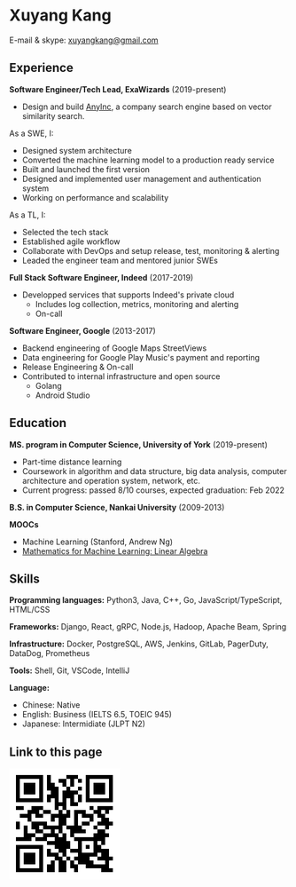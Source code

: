 Xuyang Kang
======

E-mail & skype: [xuyangkang@gmail.com](mailto:xuyangkang@gmail.com)

Experience
---------
**Software Engineer/Tech Lead, ExaWizards** (2019-present)

- Design and build [AnyInc](https://info.anyinc.ai/), a company search engine based on vector similarity search.

As a SWE, I:

  - Designed system architecture
  - Converted the machine learning model to a production ready service
  - Built and launched the first version
  - Designed and implemented user management and authentication system
  - Working on performance and scalability

As a TL, I:

  - Selected the tech stack
  - Established agile workflow
  - Collaborate with DevOps and setup release, test, monitoring & alerting
  - Leaded the engineer team and mentored junior SWEs

**Full Stack Software Engineer, Indeed** (2017-2019)

- Developped services that supports Indeed's private cloud
  - Includes log collection, metrics, monitoring and alerting
  - On-call

**Software Engineer, Google** (2013-2017)

- Backend engineering of Google Maps StreetViews
- Data engineering for Google Play Music's payment and reporting
- Release Engineering & On-call
- Contributed to internal infrastructure and open source
  - Golang
  - Android Studio


Education
---------
**MS. program in Computer Science, University of York** (2019-present)

- Part-time distance learning
- Coursework in algorithm and data structure, big data analysis, computer architecture and operation system, network, etc.
- Current progress: passed 8/10 courses, expected graduation: Feb 2022

**B.S. in Computer Science, Nankai University** (2009-2013)

**MOOCs**

- Machine Learning (Stanford, Andrew Ng)
- [Mathematics for Machine Learning: Linear Algebra](https://coursera.org/share/f7b2a5490da199784863314e386667aa)


Skills
------
**Programming languages:** Python3, Java, C++, Go, JavaScript/TypeScript, HTML/CSS

**Frameworks:** Django, React, gRPC, Node.js, Hadoop, Apache Beam, Spring

**Infrastructure:** Docker, PostgreSQL, AWS, Jenkins, GitLab, PagerDuty, DataDog, Prometheus

**Tools:** Shell, Git, VSCode, IntelliJ

**Language:**

- Chinese: Native
- English: Business (IELTS 6.5, TOEIC 945)
- Japanese: Intermidiate (JLPT N2)

Link to this page
------
![](qr-resume.png)

